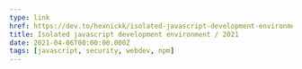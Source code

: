 ```yaml
---
type: link
href: https://dev.to/hexnickk/isolated-javascript-development-environment-2021-326m
title: Isolated javascript development environment / 2021
date: 2021-04-06T00:00:00.000Z
tags: [javascript, security, webdev, npm]
---
```

